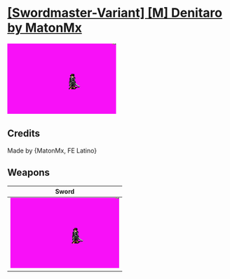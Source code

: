 # [\[Swordmaster-Variant\] \[M\] Denitaro by MatonMx](./)

<img src="./1.%20Sword/Sword_000.png" alt="[Swordmaster-Variant] [M] Denitaro by MatonMx standing" />

## Credits

Made by {MatonMx, FE Latino}

## Weapons


|Sword |
|  :---: |
| <img alt="Sword animation" src="./1.%20Sword/Sword.gif" /> |
